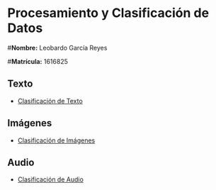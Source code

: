 # Procesamiento y Clasificación de Datos

#**Nombre:** Leobardo García Reyes

#**Matrícula:** 1616825

## **Texto**
- [Clasificación de Texto](https://github.com/Zarcklet/ProcesamientoClasificacionDatos/tree/main/ClasificacionTexto)


## **Imágenes**
- [Clasificación de Imágenes](https://github.com/Zarcklet/ProcesamientoClasificacionDatos/tree/main/ClasificacionTexto)


## **Audio**
- [Clasificación de Audio](https://github.com/Zarcklet/ProcesamientoClasificacionDatos/tree/main/ClasificacionTexto)









